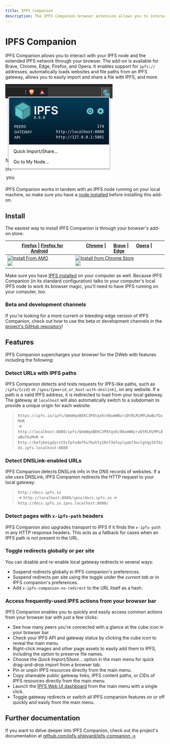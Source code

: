 ```yaml
---
title: IPFS Companion
description: The IPFS Companion browser extension allows you to interact with your IPFS node and the extended IPFS network through your browser. Learn how to install it here.
---
```


# IPFS Companion

IPFS Companion allows you to interact with your IPFS node and the extended IPFS network through your browser. The add-on is available for Brave, Chrome, Edge, Firefox, and Opera. It enables support for `ipfs://` addresses, automatically loads websites and file paths from an IPFS gateway, allows you to easily import and share a file with IPFS, and more.

![The IPFS Companion add-on open in Brave.](./images/ipfs-companion/ipfs-companion-in-brave.png)

IPFS Companion works in tandem with an IPFS node running on your local machine, so make sure you have a [node installed](./ipfs-desktop) before installing this add-on.

## Install

The easiest way to install IPFS Companion is through your browser's add-on store:

| <img src="https://unpkg.com/@browser-logos/firefox/firefox_16x16.png" width="16" height="16"> [Firefox](https://www.mozilla.org/firefox/new/) \| [Firefox for Android](https://play.google.com/store/apps/details?id=org.mozilla.firefox)   | <img src="https://unpkg.com/@browser-logos/chrome/chrome_16x16.png" width="16" height="16"> [Chrome](https://www.google.com/chrome/) \| <img src="https://unpkg.com/@browser-logos/brave/brave_16x16.png" width="16" height="16"> [Brave](https://brave.com/) \| <img src="https://unpkg.com/@browser-logos/opera/opera_16x16.png" width="16" height="16"> [Opera](https://www.opera.com/) \| <img src="https://unpkg.com/@browser-logos/edge/edge_16x16.png" width="16" height="16"> [Edge](https://www.microsoftedgeinsider.com/) |
| ------------------------------------------------------------------------------------------------------------------------------------------------------------------------------------------------------------------------------------------- | ----------------------------------------------------------------------------------------------------------------------------------------------------------------------------------------------------------------------------------------------------------------------------------------------------------------------------------------------------------------------------------------------------------------------------------------------------------------------------------------------------------------------------------- |
| [![Install From AMO](https://ipfs.io/ipfs/QmWNa64XjA78QvK3zG2593bSMizkDXXcubDHjnRDYUivqt)<br>![](https://img.shields.io/amo/users/ipfs-companion?label=AMO%20users&style=social)](https://addons.mozilla.org/firefox/addon/ipfs-companion/) | [![Install from Chrome Store](https://ipfs.io/ipfs/QmU4Qm5YEKy5yHmdAgU2fD7PjZLgrYTUUbxTydqG2QK3TT)<br>![](https://img.shields.io/chrome-web-store/users/nibjojkomfdiaoajekhjakgkdhaomnch?label=Chrome%20Web%20Store%20users&style=social)](https://chrome.google.com/webstore/detail/ipfs-companion/nibjojkomfdiaoajekhjakgkdhaomnch)                                                                                                                                                                                               |

Make sure you have [IPFS installed](https://ipfs.io/#install) on your computer as well. Because IPFS Companion (in its standard configuration) talks to your computer's local IPFS node to work its browser magic, you'll need to have IPFS running on your computer, too.

### Beta and development channels

If you're looking for a more current or bleeding-edge version of IPFS Companion, check out how to use the beta or development channels in the [project's GitHub repository](https://github.com/ipfs-shipyard/ipfs-companion)!

## Features

IPFS Companion supercharges your browser for the DWeb with features including the following:

### Detect URLs with IPFS paths

IPFS Companion detects and tests requests for IPFS-like paths, such as `/ipfs/{cid}` or `/ipns/{peerid_or_host-with-dnslink}`, on any website. If a path is a valid IPFS address, it is redirected to load from your local gateway. The gateway at `localhost` will also automatically switch to a subdomain to provide a unique origin for each website:

> `https://ipfs.io/ipfs/QmbWqxBEKC3P8tqsKc98xmWNzrzDtRLMiMPL8wBuTGsMnR`  
> → `http://localhost:8080/ipfs/QmbWqxBEKC3P8tqsKc98xmWNzrzDtRLMiMPL8wBuTGsMnR`
> → `http://bafybeigdyrzt5sfp7udm7hu76uh7y26nf3efuylqabf3oclgtqy55fbzdi.ipfs.localhost:8080`

### Detect DNSLink-enabled URLs

IPFS Companion detects DNSLink info in the DNS records of websites. If a site uses DNSLink, IPFS Companion redirects the HTTP request to your local gateway:

> `http://docs.ipfs.io`  
> → `http://localhost:8080/ipns/docs.ipfs.io` → `http://docs.ipfs.io.ipns.localhost:8080/`

### Detect pages with `x-ipfs-path` headers

IPFS Companion also upgrades transport to IPFS if it finds the `x-ipfs-path` in any HTTP response headers. This acts as a fallback for cases when an IPFS path is not present in the URL.

### Toggle redirects globally or per site

You can disable and re-enable local gateway redirects in several ways:

- Suspend redirects globally in IPFS companion's preferences.
- Suspend redirects per site using the toggle under the _current tab_ or in IPFS companion's preferences.
- Add `x-ipfs-companion-no-redirect` to the URL itself as a hash.

### Access frequently-used IPFS actions from your browser bar

IPFS Companion enables you to quickly and easily access common actions from your browser bar with just a few clicks:

- See how many peers you're connected with a glance at the cube icon in your browser bar.
- Check your IPFS API and gateway status by clicking the cube icon to reveal the main menu.
- Right-click images and other page assets to easily add them to IPFS, including the option to preserve file names.
- Choose the _Quick Import/Share..._ option in the main menu for quick drag-and-drop import from a browser tab.
- Pin or unpin IPFS resources directly from the main menu.
- Copy shareable public gateway links, IPFS content paths, or CIDs of IPFS resources directly from the main menu.
- Launch the [IPFS Web UI dashboard](https://github.com/ipfs-shipyard/ipfs-webui) from the main menu with a single click.
- Toggle gateway redirects or switch all IPFS companion features on or off quickly and easily from the main menu.

## Further documentation

If you want to delve deeper into IPFS Companion, check out the project's documentation at [github.com/ipfs-shipyard/ipfs-companion →](https://github.com/ipfs-shipyard/ipfs-companion)
